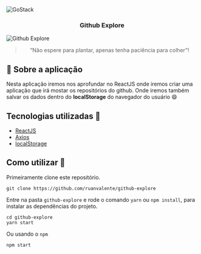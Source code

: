 <img alt="GoStack" src="https://storage.googleapis.com/golden-wind/bootcamp-gostack/header-desafios.png" />

<h3 align="center">
  Github Explore
</h3>

<img src="https://i.postimg.cc/nh03Vp2n/screenshot-github-explore.png" alt="Github Explore"/>

<blockquote align="center">“Não espere para plantar, apenas tenha paciência para colher”!</blockquote>


## :rocket: Sobre a aplicação

Nesta aplicação iremos nos aprofundar no ReactJS onde iremos criar uma aplicação que irá mostar os repositórios do github. Onde iremos também salvar os dados dentro do **localStorage** do navegador do usuário :smile:

## Tecnologias utilizadas :memo:

- [ReactJS](https://reactjs.org/)
- [Axios](https://github.com/axios/axios)
- [localStorage](https://developer.mozilla.org/en-US/docs/Web/API/Window/localStorage)

## Como utilizar 🤔

Primeiramente clone este repositório.

```
git clone https://github.com/ruanvalente/github-explore
```
Entre na pasta `github-explore` e rode o comando `yarn` ou `npm install`, para instalar as dependências do projeto.

```
cd github-explore
yarn start
```

Ou usando o `npm`

```
npm start
```
